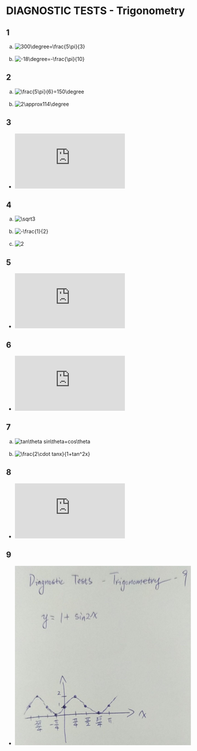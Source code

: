 # DIAGNOSTIC TESTS - Trigonometry

## 1
<ol type="a">
  <li><img title="300\degree=\frac{5\pi}{3}" src="https://latex.codecogs.com/gif.latex?300%5Cdegree%3D%5Cfrac%7B5%5Cpi%7D%7B3%7D"/></li><br>
  <li><img title="-18\degree=-\frac{\pi}{10}" src="https://latex.codecogs.com/gif.latex?-18%5Cdegree%3D-%5Cfrac%7B%5Cpi%7D%7B10%7D"/></li>
</ol>

## 2
<ol type="a">
  <li><img title="\frac{5\pi}{6}=150\degree" src="https://latex.codecogs.com/gif.latex?%5Cfrac%7B5%5Cpi%7D%7B6%7D%3D150%5Cdegree"/></li><br>
  <li><img title="2\approx114\degree" src="https://latex.codecogs.com/gif.latex?2%5Capprox114%5Cdegree"/></li>
</ol>

## 3

* ![2\pi\ cm](https://latex.codecogs.com/gif.latex?2%5Cpi%5C%20cm)

## 4
<ol type="a">
  <li><img title="\sqrt3" src="https://latex.codecogs.com/gif.latex?%5Csqrt3"/></li><br>
  <li><img title="-\frac{1}{2}" src="https://latex.codecogs.com/gif.latex?-%5Cfrac%7B1%7D%7B2%7D"/></li><br>
  <li><img title="2" src="https://latex.codecogs.com/gif.latex?2"/></li>
</ol>

## 5

* ![a=24sin\theta,\ b=24cos\theta](https://latex.codecogs.com/gif.latex?%5C%5C%20a%3D24sin%5Ctheta%20%5C%5C%20b%3D24cos%5Ctheta)

## 6

* ![\frac{4}{15}+\frac{2\sqrt{2}}{5}](https://latex.codecogs.com/gif.latex?%5Cfrac%7B4%7D%7B15%7D&plus;%5Cfrac%7B2%5Csqrt%7B2%7D%7D%7B5%7D)

## 7
<ol type="a">
  <li><img title="tan\theta sin\theta+cos\theta" src="https://latex.codecogs.com/gif.latex?%5C%5C%20tan%5Ctheta%20sin%5Ctheta&plus;cos%5Ctheta%3D%5Cfrac%7Bopp%7D%7Badj%7D%5Ccdot%5Cfrac%7Bopp%7D%7Bhyp%7D&plus;%5Cfrac%7Badj%7D%7Bhyp%7D%5C%5C%20%5C%5C%20%3D%5Cfrac%7Bopp%5E2%7D%7Badj%7D%5Ccdot%5Cfrac%7B1%7D%7Bhyp%7D&plus;%5Cfrac%7Badj%5E2%7D%7Badj%7D%5Ccdot%5Cfrac%7B1%7D%7Bhyp%7D%5C%5C%20%5C%5C%20%3D%5Cfrac%7Bopp%5E2&plus;adj%5E2%7D%7Badj%7D%5Ccdot%5Cfrac%7B1%7D%7Bhyp%7D%5C%5C%20%5C%5C%20%3D%5Cfrac%7Bhyp%5E2%7D%7Badj%7D%5Ccdot%5Cfrac%7B1%7D%7Bhyp%7D%3D%5Cfrac%7Bhyp%7D%7Badj%7D%5C%5C%20%5C%5C%20%3Dsec%5Ctheta"/></li><br>
  <li><img title="\frac{2\cdot tanx}{1+tan^2x}" src="https://latex.codecogs.com/gif.latex?%5C%5C%20%5Cfrac%7B2%5Ccdot%20tanx%7D%7B1&plus;tan%5E2x%7D%3D%5Cfrac%7B2%28%5Cfrac%7Bopp%7D%7Badj%7D%29%7D%7B1&plus;%28%5Cfrac%7Bopp%7D%7Badj%7D%29%5E2%7D%5C%5C%20%5C%5C%20%3D%5Cfrac%7B2%5Ccdot%20opp%7D%7Badj%5Ccdot%281&plus;%5Cfrac%7Bopp%5E2%7D%7Badj%5E2%7D%29%7D%5C%5C%20%5C%5C%20%3D%5Cfrac%7B2%5Ccdot%20opp%7D%7B%28%5Cfrac%7Badj%5E2%7D%7Badj%7D&plus;%5Cfrac%7Bopp%5E2%7D%7Badj%7D%29%7D%3D%5Cfrac%7B2%5Ccdot%20opp%7D%7B%28%5Cfrac%7Badj%5E2&plus;opp%5E2%7D%7Badj%7D%29%7D%5C%5C%20%5C%5C%20%3D%5Cfrac%7B2%5Ccdot%20opp%5Ccdot%20adj%7D%7Badj%5E2&plus;opp%5E2%7D%3D%5Cfrac%7B2%5Ccdot%20opp%5Ccdot%20adj%7D%7Bhyp%5E2%7D%5C%5C%20%5C%5C%20%3D2%5Ccdot%5Cfrac%7Bopp%7D%7Bhyp%7D%5Ccdot%5Cfrac%7Badj%7D%7Bhyp%7D%3D2%5Ccdot%20sinx%5Ccdot%20cosx%5C%5C%20%5C%5C%20%3D%20sin2x"/></li>
</ol>

## 8

* ![x\in\{\frac{\pi}{3},\ \frac{5\pi}{3}\}](https://latex.codecogs.com/gif.latex?x%5Cin%5C%7B%5Cfrac%7B%5Cpi%7D%7B3%7D%2C%5C%20%5Cfrac%7B5%5Cpi%7D%7B3%7D%5C%7D%5C%20%7B%5Ccolor%7Bred%7D%28Incomplete%29%7D)

## 9

* ![DiagnosticTests_Functions_1](../pics/00_DiagnosticTests_Trigonometry_9_Answer.jpg)

<!---

## TODO
<ol type="a">
  <li><img title="" src=""/></li><br>
  <li><img title="" src=""/></li>
</ol>

<li></li><br>

<li><img title="" src=""/></li><br>

%5C%20%7B%5Ccolor%7Bred%7D%28Incorrect%29%7D
%5C%20%7B%5Ccolor%7Bred%7D%28Incomplete%29%7D

\ {\color{red}Incorrect}

![]()

--->

